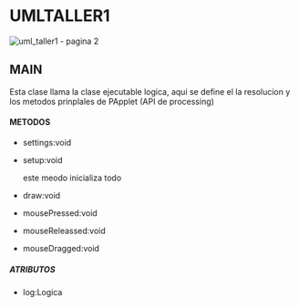 # UMLTALLER1

![uml_taller1 - pagina 2](https://user-images.githubusercontent.com/42015388/45259922-27477800-b39e-11e8-989e-4f30f7467b4b.jpeg)

## MAIN
Esta clase llama la clase ejecutable logica, aqui se define el la resolucion y los metodos prinplales de 
PApplet (API de processing)
#### METODOS
* settings:void

* setup:void</p>
este meodo inicializa todo
* draw:void</p>

* mousePressed:void</p>

* mouseReleassed:void</p>

* mouseDragged:void</p>

##### ATRIBUTOS
- log:Logica

